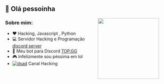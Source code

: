 
## 👋 Olá pessoinha



<img align='right' src='https://user-images.githubusercontent.com/5713670/87202985-820dcb80-c2b6-11ea-9f56-7ec461c497c3.gif' width='200"'>


### Sobre mim:
- :heart: Hacking, Javascript , Python
- 💻 Servidor Hacking e Programação [discord server](https://discord.gg/cvBFQWczRt)
- 🤖 Meu bot para Discord [TOP.GG](https://top.gg/bot/687035920452550687)
- 🎮 Infelizmente sou péssima em lol 
- [![dsad](https://cdn.discordapp.com/attachments/581170733565214731/810281331031408641/1384060_1.png)](https://www.youtube.com/channel/UC-0ZnH3orCcqdrG7OKh0HOw) Canal Hacking
